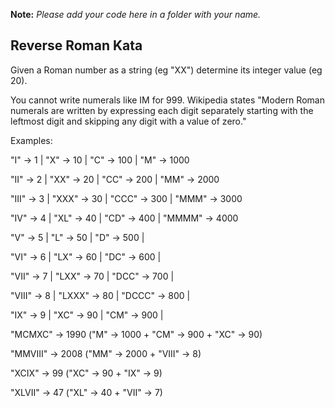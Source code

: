 
**Note:** *Please add your code here in a folder with your name.*

## Reverse Roman Kata
Given a Roman number as a string (eg "XX") determine
its integer value (eg 20).

You cannot write numerals like IM for 999.
Wikipedia states "Modern Roman numerals are written by
expressing each digit separately starting with the
leftmost digit and skipping any digit with a value of zero."

Examples:

   "I" -> 1 |    "X" -> 10 |    "C" -> 100 |    "M" -> 1000 
   
  "II" -> 2 |   "XX" -> 20 |   "CC" -> 200 |   "MM" -> 2000 
  
 "III" -> 3 |  "XXX" -> 30 |  "CCC" -> 300 |  "MMM" -> 3000
 
  "IV" -> 4 |   "XL" -> 40 |   "CD" -> 400 | "MMMM" -> 4000
  
   "V" -> 5 |    "L" -> 50 |    "D" -> 500 | 
   
  "VI" -> 6 |   "LX" -> 60 |   "DC" -> 600 |
  
 "VII" -> 7 |  "LXX" -> 70 |  "DCC" -> 700 |
 
"VIII" -> 8 | "LXXX" -> 80 | "DCCC" -> 800 | 

  "IX" -> 9 |   "XC" -> 90 |   "CM" -> 900 | 

 "MCMXC" -> 1990 ("M" -> 1000 + "CM" -> 900 + "XC" -> 90)
 
"MMVIII" -> 2008 ("MM" -> 2000 + "VIII" -> 8)

  "XCIX" -> 99   ("XC" -> 90 + "IX" -> 9)
  
 "XLVII" -> 47   ("XL" -> 40 + "VII" -> 7)

